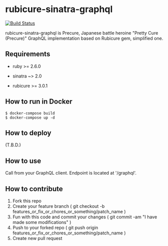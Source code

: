 # rubicure-sinatra-graphql

[![Build Status](https://api.cirrus-ci.com/github/seaki/rubicure-sinatra-graphql.svg)](https://cirrus-ci.com/github/seaki/rubicure-sinatra-graphql)

rubicure-sinatra-graphql is Precure, Japanese battle heroine "Pretty Cure (Precure)" GraphQL implementation based on Rubicure gem, simplified one.

## Requirements

* ruby >= 2.6.0

* sinatra ~> 2.0

* rubicure >= 3.0.1

## How to run in Docker

```
$ docker-compose build
$ docker-compose up -d
```

## How to deploy

(T.B.D.)

## How to use

Call from your GraphQL client. Endpoint is located at '/graphql'.

## How to contribute

1. Fork this repo
2. Create your feature branch ( git checkout -b features_or_fix_or_chores_or_something/patch_name )
3. Fun with this code and commit your changes ( git commit -am "I have made some modifications" )
4. Push to your forked repo ( git push origin features_or_fix_or_chores_or_something/patch_name )
5. Create new pull request
